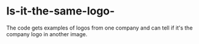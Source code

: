 # Is-it-the-same-logo-
The code gets examples of logos from one company and can tell if it's the company logo in another image.
